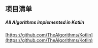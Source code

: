 ##  项目清单


#####  All Algorithms implemented in Kotlin
[https://github.com/TheAlgorithms/Kotlin](https://github.com/TheAlgorithms/Kotlin)


